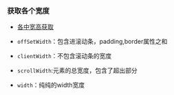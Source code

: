 ### 获取各个宽度

+ [各中宽高获取](https://i.jakeyu.top/2016/09/04/scrollTop-offsetTop-scrollLeft-offsetLeft/)

+ `offSetWidth`：包含进滚动条，padding,border属性之和
+ `clientWidth`：不包含滚动条的宽度
+ `scrollWidth`:元素的总宽度，包含了超出部分
+ `width`：纯纯的width宽度